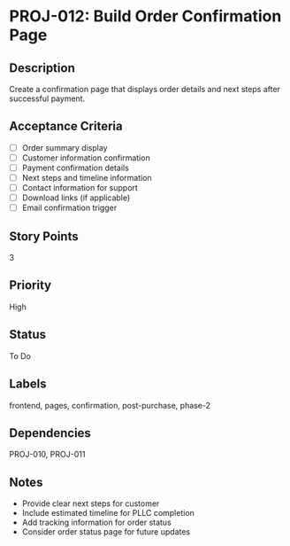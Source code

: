 # PROJ-012: Build Order Confirmation Page

## Description
Create a confirmation page that displays order details and next steps after successful payment.

## Acceptance Criteria
- [ ] Order summary display
- [ ] Customer information confirmation
- [ ] Payment confirmation details
- [ ] Next steps and timeline information
- [ ] Contact information for support
- [ ] Download links (if applicable)
- [ ] Email confirmation trigger

## Story Points
3

## Priority
High

## Status
To Do

## Labels
frontend, pages, confirmation, post-purchase, phase-2

## Dependencies
PROJ-010, PROJ-011

## Notes
- Provide clear next steps for customer
- Include estimated timeline for PLLC completion
- Add tracking information for order status
- Consider order status page for future updates
